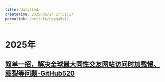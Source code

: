 ```yaml
---
title: Untitled
createTime: 2025/05/27 17:51:17
permalink: /article/coyqa5a1/
---
```

# 2025年



## [简单一招，解决全球最大同性交友网站访问时加载慢、图裂等问题-GitHub520](简单一招，解决全球最大同性交友网站访问时加载慢、图裂等问题-GitHub520.md)



